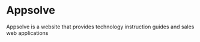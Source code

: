 # Appsolve
Appsolve is a website that provides technology instruction guides and sales web applications

